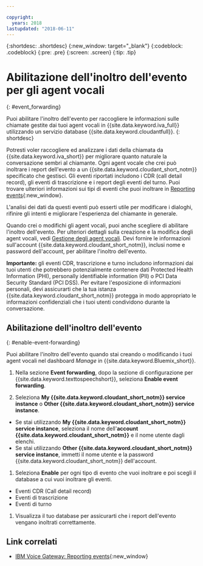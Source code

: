 ```yaml
---

copyright:
  years: 2018
lastupdated: "2018-06-11"
---
```


{:shortdesc: .shortdesc}
{:new_window: target="_blank"}
{:codeblock: .codeblock}
{:pre: .pre}
{:screen: .screen}
{:tip: .tip}


# Abilitazione dell'inoltro dell'evento per gli agent vocali
{: #event_forwarding}

Puoi abilitare l'inoltro dell'evento per raccogliere le informazioni sulle chiamate gestite dai tuoi agent vocali in {{site.data.keyword.iva_full}} utilizzando un servizio database {{site.data.keyword.cloudantfull}}.
{: shortdesc}

Potresti voler raccogliere ed analizzare i dati della chiamata da {{site.data.keyword.iva_short}} per migliorare quanto naturale la conversazione sembri al chiamante. Ogni agent vocale che crei può inoltrare i report dell'evento a un {{site.data.keyword.cloudant_short_notm}} specificato che gestisci. Gli eventi riportati includono i CDR (call detail record), gli eventi di trascrizione e i report degli eventi del turno. Puoi trovare ulteriori informazioni sui tipi di eventi che puoi inoltrare in [Reporting events](https://www.ibm.com/support/knowledgecenter/SS4U29/reporting.html){:new_window}.

L'analisi dei dati da questi eventi può esserti utile per modificare i dialoghi, rifinire gli intenti e migliorare l'esperienza del chiamante in generale.

Quando crei o modifichi gli agent vocali, puoi anche scegliere di abilitare l'inoltro dell'evento. Per ulteriori dettagli sulla creazione e la modifica degli agent vocali, vedi [Gestione degli agent vocali](managing.html). Devi fornire le informazioni sull'account {{site.data.keyword.cloudant_short_notm}}, inclusi nome e password dell'account, per abilitare l'inoltro dell'evento.

**Importante:** gli eventi CDR, trascrizione e turno includono informazioni dai tuoi utenti che potrebbero potenzialmente contenere dati Protected Health Information (PHI), personally identifiable information (PII) o PCI Data Security Standard (PCI DSS). Per evitare l'esposizione di informazioni personali, devi assicurarti che la tua istanza {{site.data.keyword.cloudant_short_notm}} protegga in modo appropriato le informazioni confidenziali che i tuoi utenti condividono durante la conversazione.


## Abilitazione dell'inoltro dell'evento
{: #enable-event-forwarding}

Puoi abilitare l'inoltro dell'evento quando stai creando o modificando i tuoi agent vocali nel dashboard _Manage_ in {{site.data.keyword.Bluemix_short}}.

1. Nella sezione **Event forwarding**, dopo la sezione di configurazione per {{site.data.keyword.texttospeechshort}}, seleziona **Enable event forwarding**.

1. Seleziona **My {{site.data.keyword.cloudant_short_notm}} service instance** o **Other {{site.data.keyword.cloudant_short_notm}} service instance**.
  * Se stai utilizzando **My {{site.data.keyword.cloudant_short_notm}} service instance**, seleziona il nome dell'**account {{site.data.keyword.cloudant_short_notm}}** e il nome utente dagli elenchi.
  * Se stai utilizzando **Other {{site.data.keyword.cloudant_short_notm}} service instance**, immetti il nome utente e la password {{site.data.keyword.cloudant_short_notm}} dell'account.

1. Seleziona **Enable** per ogni tipo di evento che vuoi inoltrare e poi scegli il database a cui vuoi inoltrare gli eventi.
  * Eventi CDR (Call detail record)
  * Eventi di trascrizione
  * Eventi di turno

1. Visualizza il tuo database per assicurarti che i report dell'evento vengano inoltrati correttamente.

## Link correlati
* [IBM Voice Gateway: Reporting events](https://www.ibm.com/support/knowledgecenter/SS4U29/reporting.html){:new_window}
